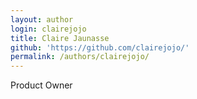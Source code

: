 ```yaml
---
layout: author
login: clairejojo
title: Claire Jaunasse
github: 'https://github.com/clairejojo/'
permalink: /authors/clairejojo/
---
```

Product Owner
